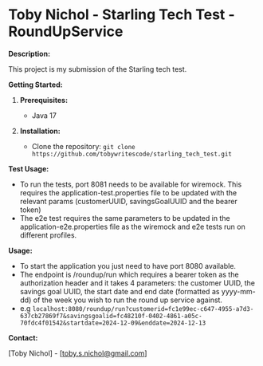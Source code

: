 # Toby Nichol - Starling Tech Test - RoundUpService

**Description:**

This project is my submission of the Starling tech test.

**Getting Started:**

1.  **Prerequisites:**
    *   Java 17
    

2.  **Installation:**
    *   Clone the repository: `git clone https://github.com/tobywritescode/starling_tech_test.git`

**Test Usage:**
* To run the tests, port 8081 needs to be available for wiremock. This requires the application-test.properties file to be updated with the relevant params (customerUUID, savingsGoalUUID and the bearer token)
* The e2e test requires the same parameters to be updated in the application-e2e.properties file as the wiremock and e2e tests run on different profiles.

**Usage:**

*   To start the application you just need to have port 8080 available.
* The endpoint is /roundup/run which requires a bearer token as the authorization header and it takes 4 parameters: the customer UUID, the savings goal UUID, the start date and end date (formatted as yyyy-mm-dd) of the week you wish to run the round up service against.
* e.g `localhost:8080/roundup/run?customerid=fc1e99ec-c647-4955-a7d3-637cb27869f7&savingsgoalid=fc48210f-0402-4861-a05c-70fdc4f01542&startdate=2024-12-09&enddate=2024-12-13`

**Contact:**

[Toby Nichol] - [toby.s.nichol@gmail.com]